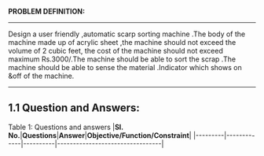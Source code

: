 **PROBLEM DEFINITION:**

***

 Design a user friendly ,automatic scarp sorting machine .The body of the machine made up of acrylic sheet ,the machine should not exceed the volume of 2 cubic feet, the cost of the machine should not exceed maximum Rs.3000/.The machine should be able to sort the scrap .The machine should be able to sense the material .Indicator which shows on &off of the machine.

***
## 1.1 Question and Answers:
  Table 1: Questions and answers
|**Sl. No.**|**Questions**|**Answer**|**Objective/Function/Constraint**|
|---------|-------------|----------|---------------------------------|
